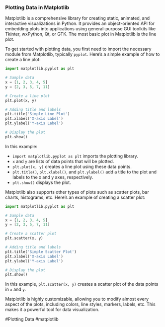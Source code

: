 ### Plotting Data in Matplotlib

Matplotlib is a comprehensive library for creating static, animated, and interactive visualizations in Python. It provides an object-oriented API for embedding plots into applications using general-purpose GUI toolkits like Tkinter, wxPython, Qt, or GTK. The most basic plot in Matplotlib is the line plot.

To get started with plotting data, you first need to import the necessary module from Matplotlib, typically `pyplot`. Here’s a simple example of how to create a line plot:

```python
import matplotlib.pyplot as plt

# Sample data
x = [1, 2, 3, 4, 5]
y = [2, 3, 5, 7, 11]

# Create a line plot
plt.plot(x, y)

# Adding title and labels
plt.title('Simple Line Plot')
plt.xlabel('X-axis Label')
plt.ylabel('Y-axis Label')

# Display the plot
plt.show()
```

In this example:
- `import matplotlib.pyplot as plt` imports the plotting library.
- `x` and `y` are lists of data points that will be plotted.
- `plt.plot(x, y)` creates a line plot using these data points.
- `plt.title()`, `plt.xlabel()`, and `plt.ylabel()` add a title to the plot and labels to the x and y axes, respectively.
- `plt.show()` displays the plot.

Matplotlib also supports other types of plots such as scatter plots, bar charts, histograms, etc. Here’s an example of creating a scatter plot:

```python
import matplotlib.pyplot as plt

# Sample data
x = [1, 2, 3, 4, 5]
y = [2, 3, 5, 7, 11]

# Create a scatter plot
plt.scatter(x, y)

# Adding title and labels
plt.title('Simple Scatter Plot')
plt.xlabel('X-axis Label')
plt.ylabel('Y-axis Label')

# Display the plot
plt.show()
```

In this example, `plt.scatter(x, y)` creates a scatter plot of the data points in `x` and `y`.

Matplotlib is highly customizable, allowing you to modify almost every aspect of the plots, including colors, line styles, markers, labels, etc. This makes it a powerful tool for data visualization.

#Plotting Data #matplotlib